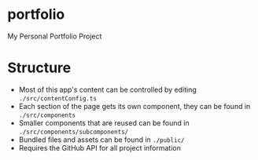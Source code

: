 # portfolio
My Personal Portfolio Project

# Structure
- Most of this app's content can be controlled by editing `./src/contentConfig.ts`
- Each section of the page gets its own component, they can be found in `./src/components`
- Smaller components that are reused can be found in `./src/components/subcomponents/`
- Bundled files and assets can be found in `./public/`
- Requires the GitHub API for all project information
